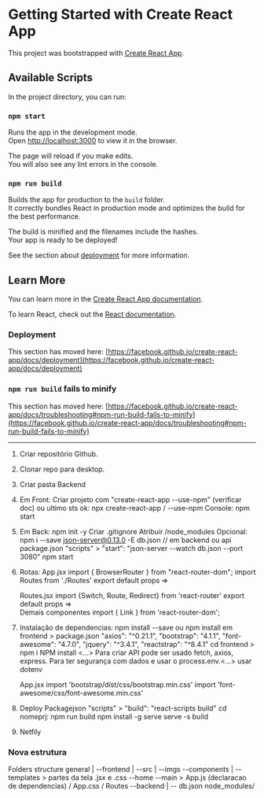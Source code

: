 # Getting Started with Create React App

This project was bootstrapped with [Create React App](https://github.com/facebook/create-react-app).

## Available Scripts

In the project directory, you can run:

### `npm start`

Runs the app in the development mode.\
Open [http://localhost:3000](http://localhost:3000) to view it in the browser.

The page will reload if you make edits.\
You will also see any lint errors in the console.

### `npm run build`

Builds the app for production to the `build` folder.\
It correctly bundles React in production mode and optimizes the build for the best performance.

The build is minified and the filenames include the hashes.\
Your app is ready to be deployed!

See the section about [deployment](https://facebook.github.io/create-react-app/docs/deployment) for more information.

## Learn More

You can learn more in the [Create React App documentation](https://facebook.github.io/create-react-app/docs/getting-started).

To learn React, check out the [React documentation](https://reactjs.org/).

### Deployment

This section has moved here: [https://facebook.github.io/create-react-app/docs/deployment](https://facebook.github.io/create-react-app/docs/deployment)

### `npm run build` fails to minify

This section has moved here: [https://facebook.github.io/create-react-app/docs/troubleshooting#npm-run-build-fails-to-minify](https://facebook.github.io/create-react-app/docs/troubleshooting#npm-run-build-fails-to-minify)

--------------


01. Criar repositório Github.
02. Clonar repo para desktop.
03. Criar pasta Backend
04. Em Front:
    Criar projeto com "create-react-app <nomeprj> --use-npm" (verificar doc) ou ultimo sts ok: npx create-react-app <nomeprj>/ <frontend> --use-npm
    Console: npm start
05. Em Back:
    npm init -y
    Criar .gitignore
        Atribuir /node_modules
    Opcional:
        npm i --save json-server@0.13.0 -E
        db.json // em backend ou api
        package.json "scripts" > "start": "json-server --watch db.json --port 3080"
        npm start
06. Rotas: 
    App.jsx
        import { BrowserRouter } from "react-router-dom";
        import Routes from './Routes'
        export default props =>
            <BrowserRouter>
                <div className="app">
                    <Routes />
                </div>
            </BrowserRouter>
    Routes.jsx
        import {Switch, Route, Redirect} from  'react-router'
        export default props => 
        <Switch>
            <Route exact path='/' component={Home} />
            <Route path='/contato' component={Contato}/>
            <Redirect from='*' to='/' />       
        </Switch>
    Demais componentes
    import { Link } from 'react-router-dom';
    <Link to="/destino"/>
    
07. Instalação de dependencias:
    npm install --save <tech> ou npm install <tech>
    em frontend > package.json
        "axios": "^0.21.1",
        "bootstrap": "4.1.1",
        "font-awesome": "4.7.0",
        "jquery": "^3.4.1",
        "reactstrap": "^8.4.1"
    cd frontend > npm i
        NPM install <...>
        Para criar API pode ser usado fetch, axios, express.
        Para ter segurança com dados e usar o process.env.<...> usar dotenv
    
    App.jsx
        import 'bootstrap/dist/css/bootstrap.min.css'
        import 'font-awesome/css/font-awesome.min.css'
    
08. Deploy
    Packagejson "scripts" > "build": "react-scripts build"
    cd nomeprj:
        npm run build
        npm install -g serve
        serve -s build
09. Netfily        
        
### Nova estrutura
Folders structure
general
|
--frontend
    |
    --src
       |
       --imgs
       --components
         |
         --templates > partes da tela .jsx e .css
         --home 
       --main > App.js (declaracao de dependencias) / App.css / Routes
--backend
    |
    -- db.json
                            node_modules/ 
